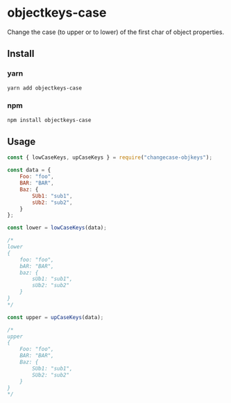 # objectkeys-case

Change the case (to upper or to lower) of the first char of object properties.

## Install

### yarn

```bash
yarn add objectkeys-case
```

### npm

```bash
npm install objectkeys-case
```

## Usage

```javascript
const { lowCaseKeys, upCaseKeys } = require("changecase-objkeys");

const data = {
    Foo: "foo",
    BAR: "BAR",
    Baz: {
        SUb1: "sub1",
        sUb2: "sub2",
    }
};

const lower = lowCaseKeys(data);

/*
lower
{
    foo: "foo",
    bAR: "BAR",
    baz: {
        sUb1: "sub1",
        sUb2: "sub2"
    }
}
*/

const upper = upCaseKeys(data);

/*
upper
{
    Foo: "foo",
    BAR: "BAR",
    Baz: {
        SUb1: "sub1",
        SUb2: "sub2"
    }
}
*/

```
